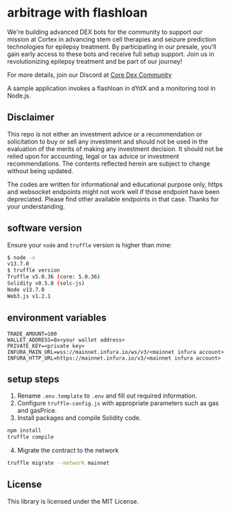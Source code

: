 # arbitrage with flashloan

We're building advanced DEX bots for the community to support our mission at Cortex in advancing stem cell therapies and seizure prediction technologies for epilepsy treatment. By participating in our presale, you'll gain early access to these bots and receive full setup support. Join us in revolutionizing epilepsy treatment and be part of our journey!

For more details, join our Discord at [Core Dex Community](https://discord.gg/AWDgU4WCwV)

A sample  application invokes a flashloan in dYdX and a monitoring tool in Node.js.
 
## Disclaimer
This repo is not either an investment advice or a recommendation or solicitation to buy or sell any investment and should not be used in the evaluation of the merits of making any investment decision. It should not be relied upon for accounting, legal or tax advice or investment recommendations. The contents reflected herein are subject to change without being updated.

The codes are written for informational and educational purpose only, https and websocket endpoints might not work well if those endpoint have been depreciated. Please find other available endpoints in that case. Thanks for your understanding.
  
## software version

Ensure your `node` and `truffle` version is higher than mine:
```sh
$ node -v
v13.7.0
$ truffle version
Truffle v5.0.36 (core: 5.0.36)
Solidity v0.5.8 (solc-js)
Node v13.7.0
Web3.js v1.2.1
```
   
## environment variables
 
```
TRADE_AMOUNT=100
WALLET_ADDRESS=0x<your wallet address>
PRIVATE_KEY=<private key>
INFURA_MAIN_URL=wss://mainnet.infura.io/ws/v3/<mainnet infura account>
INFURA_HTTP_URL=https://mainnet.infura.io/v3/<mainnet infura account>
```
 
## setup steps
  
1. Rename `.env.template` to `.env` and fill out required information. 
2. Configure `truffle-config.js` with appropriate parameters such as gas and gasPrice. 
3. Install packages and compile Solidity code.
```sh
npm install
truffle compile
```
4. Migrate the contract to the network
```sh
truffle migrate --network mainnet
```
  
## License

This library is licensed under the MIT License.
